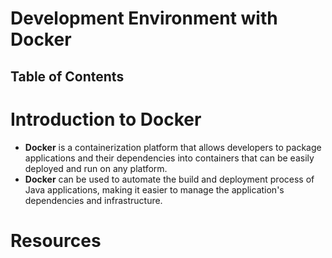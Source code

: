 # Development Environment with Docker

## Table of Contents

# Introduction to Docker

- **Docker** is a containerization platform that allows developers to package applications and their dependencies into containers that can be easily deployed and run on any platform.
- **Docker** can be used to automate the build and deployment process of Java applications, making it easier to manage the application's dependencies and infrastructure.

# Resources
